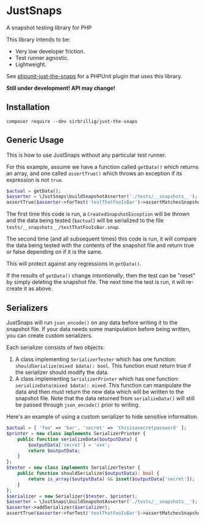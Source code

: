 # JustSnaps

A snapshot testing library for PHP

This library intends to be:

- Very low developer friction.
- Test runner agnostic.
- Lightweight.

See [phpunit-just-the-snaps](https://github.com/sirbrillig/phpunit-just-the-snaps) for a PHPUnit plugin that uses this library.

**Still under development! API may change!**

## Installation

```
composer require --dev sirbrillig/just-the-snaps
```

## Generic Usage

This is how to use JustSnaps without any particular test runner.

For this example, assume we have a function called `getData()` which returns an array, and one called `assertTrue()` which throws an exception if its expression is not `true`.

```php
$actual = getData();
$asserter = \JustSnaps\buildSnapshotAsserter('./tests/__snapshots__');
assertTrue($asserter->forTest('testThatFooIsBar')->assertMatchesSnapshot($actual));
```

The first time this code is run, a `CreatedSnapshotException` will be thrown and the data being tested (`$actual`) will be serialized to the file `tests/__snapshots__/testThatFooIsBar.snap`.

The second time (and all subsequent times) this code is run, it will compare the data being tested with the contents of the snapshot file and return true or false depending on if it is the same.

This will protect against any regressions in `getData()`.

If the results of `getData()` change _intentionally_, then the test can be "reset" by simply deleting the snapshot file. The next time the test is run, it will re-create it as above.

## Serializers

JustSnaps will run `json_encode()` on any data before writing it to the snapshot file. If your data needs some manipulation before being written, you can create custom serializers.

Each serializer consists of two objects:

1. A class implementing `SerializerTester` which has one function: `shouldSerialize(mixed $data): bool`. This function must return true if the serializer should modify the data.
2. A class implementing `SerializerPrinter` which has one function: `serializeData(mixed $data): mixed`. This function can manipulate the data and then must return the new data which will be written to the snapshot file. Note that the data returned from `serializeData()` will still be passed through `json_encode()` prior to writing.

Here's an example of using a custom serializer to hide sensitive information.

```php
$actual = [ 'foo' => 'bar', 'secret' => 'thisisasecretpassword' ];
$printer = new class implements SerializerPrinter {
	public function serializeData($outputData) {
		$outputData['secret'] = 'xxx';
		return $outputData;
	}
};
$tester = new class implements SerializerTester {
	public function shouldSerialize($outputData): bool {
		return is_array($outputData) && isset($outputData['secret']);
	}
};
$serializer = new Serializer($tester, $printer);
$asserter = \JustSnaps\buildSnapshotAsserter('./tests/__snapshots__');
$asserter->addSerializer($serializer);
assertTrue($asserter->forTest('testThatFooIsBar')->assertMatchesSnapshot($actual));
```
